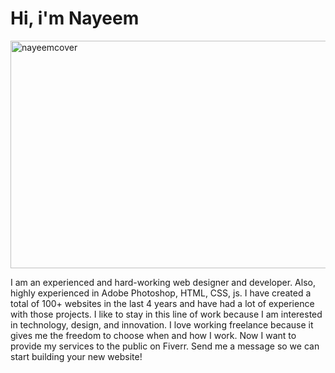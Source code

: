 <h1>Hi, i'm Nayeem</h1> 


<img src="https://live.staticflickr.com/65535/50166170107_4a0e626e81_b.jpg" width="1024" height="364" alt="nayeemcover">

<p>I am an experienced and hard-working web designer and developer. Also, highly experienced in Adobe Photoshop, HTML, CSS, js. I have created a total of 100+ websites in the last 4 years and have had a lot of experience with those projects. I like to stay in this line of work because I am interested in technology, design, and innovation. I love working freelance because it gives me the freedom to choose when and how I work. Now I want to provide my services to the public on Fiverr. Send me a message so we can start building your new website!</p>


